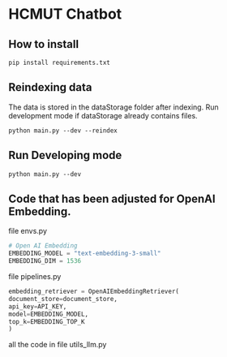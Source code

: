 # HCMUT Chatbot

## How to install
```
pip install requirements.txt
```

## Reindexing data
The data is stored in the dataStorage folder after indexing. Run development mode if dataStorage already contains files.
```
python main.py --dev --reindex
```

## Run Developing mode
```
python main.py --dev
```

## Code that has been adjusted for OpenAI Embedding.
file envs.py
```python
# Open AI Embedding
EMBEDDING_MODEL = "text-embedding-3-small"
EMBEDDING_DIM = 1536
```

file pipelines.py
```python
embedding_retriever = OpenAIEmbeddingRetriever(
document_store=document_store,
api_key=API_KEY,
model=EMBEDDING_MODEL,
top_k=EMBEDDING_TOP_K
)
```

all the code in file utils_llm.py